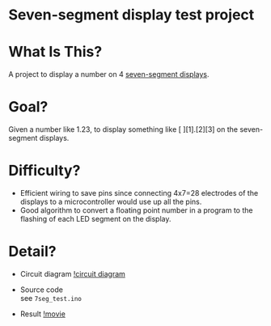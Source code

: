 # Seven-segment display test project

# What Is This?
A project to display a number on 4 [seven-segment displays](https://en.wikipedia.org/wiki/Seven-segment_display).

# Goal?
Given a number like 1.23, to display something like [ ][1].[2][3] on the seven-segment displays.

# Difficulty?
- Efficient wiring to save pins since connecting 4x7=28 electrodes of the displays to a microcontroller would use up all the pins.
- Good algorithm to convert a floating point number in a program to the flashing of each LED segment on the display. 

# Detail?
- Circuit diagram
[!circuit diagram](./circuit.png)

- Source code  
see `7seg_test.ino`

- Result
[!movie](./movie.gif)